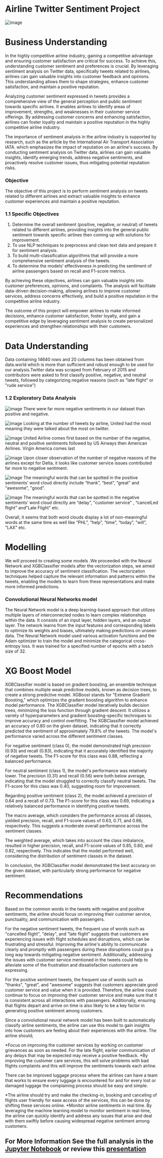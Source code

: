 # Airline Twitter Sentiment Project


![image](![image](https://github.com/Igecha-Samuel/Airline-Twitter-Sentiment-Analysis/assets/54464999/46074536-a4f8-4c0a-8631-c237e0237a39)
)
# Business Understanding

In the highly competitive airline industry, gaining a competitive advantage and ensuring customer satisfaction are critical for success. To achieve this, understanding customer sentiment and preferences is crucial. By leveraging sentiment analysis on Twitter data, specifically tweets related to airlines, airlines can gain valuable insights into customer feedback and opinions. This understanding allows them to shape strategies, enhance customer satisfaction, and maintain a positive reputation.

Analyzing customer sentiment expressed in tweets provides a comprehensive view of the general perception and public sentiment towards specific airlines. It enables airlines to identify areas of improvement, strengths, and weaknesses in their customer service offerings. By addressing customer concerns and enhancing satisfaction, airlines can foster loyalty and maintain a positive reputation in the highly competitive airline industry.

The importance of sentiment analysis in the airline industry is supported by research, such as the article by the International Air Transport Association IATA. which emphasizes the impact of reputation on an airline's success. By conducting sentiment analysis on Twitter data, airlines can gain valuable insights, identify emerging trends, address negative sentiments, and proactively resolve customer issues, thus mitigating potential reputation risks.

### Objective
The objective of this project is to perform sentiment analysis on tweets related to different airlines and extract valuable insights to enhance customer experiences and maintain a positive reputation.

### 1.1 Specific Objectives
1. Determine the overall sentiment (positive, negative, or neutral) of tweets related to different airlines, providing insights into the general public sentiment towards specific airlines then coming up with solutions for improvement.
2. To use NLP techniques to preprocess and clean text data and prepare it for sentiment analysis.
3. To build multi-classification algorithms that will provide a more comprehensive sentiment analysis of the tweets.
4. To determine the models’ effectiveness in predicting the sentiment of airline passengers based on recall and F1-score metrics.

By achieving these objectives, airlines can gain valuable insights into customer preferences, opinions, and complaints. The analysis will facilitate data-driven decision-making, allowing airlines to improve customer services, address concerns effectively, and build a positive reputation in the competitive airline industry.

The outcome of this project will empower airlines to make informed decisions, enhance customer satisfaction, foster loyalty, and gain a competitive edge by leveraging sentiment analysis to create personalized experiences and strengthen relationships with their customers.

# Data Understanding
Data containing 14640 rows and 20 columns has been obtained from data.world which is more than sufficient and robust enough to be used for our analysis.Twitter data was scraped from February of 2015 and contributors were asked to first classify positive, negative, and neutral tweets, followed by categorizing negative reasons (such as "late flight" or "rude service")

### 1.2 Exploratory Data Analysis

![image](![image](https://github.com/Igecha-Samuel/Airline-Twitter-Sentiment-Analysis/assets/54464999/3f9e202c-db72-4729-a466-ece8f81c1d0e)
)
There were far more negative sentiments in our dataset than positive and negative.

![image](![image](https://github.com/Igecha-Samuel/Airline-Twitter-Sentiment-Analysis/assets/54464999/d77e7865-f396-4f38-8af7-b5188c05cfa6)
)
Looking at the number of tweets by airline, United had the most meaning they were talked about the most on twitter.

![image](![image](https://github.com/Igecha-Samuel/Airline-Twitter-Sentiment-Analysis/assets/54464999/994d7165-72a8-42da-9c15-db9204a1f5a9)
)
United Airline comes first based on the number of the negative, neutral and positive sentiments followed by US Airways then American Airlines. Virgin America comes last

![image](![image](https://github.com/Igecha-Samuel/Airline-Twitter-Sentiment-Analysis/assets/54464999/b1d66d6d-f5f4-4485-bcd4-ab8b657c3eab)
)
Upon closer observation of the number of negative reasons of the airlines except for Delta, it looks like customer service issues contributed far more to negative sentiment.

![image](![image](https://github.com/Igecha-Samuel/Airline-Twitter-Sentiment-Analysis/assets/54464999/fef3ef30-6038-4623-b817-474f155141c1)
)
The meaningful words that can be spotted in the positive sentiments’ word cloud directly include “thank”, “best”, “great” and “awesome”, "good".

![image](![image](https://github.com/Igecha-Samuel/Airline-Twitter-Sentiment-Analysis/assets/54464999/34d0b50f-a521-4a08-ac13-aadb99876bf1)
)
The meaningful words that can be spotted in the negative sentiments’ word cloud directly are “delay”, "customer service" , “cancelLed flight” and"Late Flight" etc.

Overall, it seems that both word clouds display a lot of non-meaningful words at the same time as well like “PHL”, “help”, “time”, “today”, “will”, "LAX" etc.

# Modelling
We will proceed to creating some models .We proceeded with the Neural Network and XGBClassifier models after the vectorization steps, we aimed to improve the accuracy of sentiment classification. The vectorization techniques helped capture the relevant information and patterns within the tweets, enabling the models to learn from these representations and make more informed predictions.

### Convolutional Neural Networks model
The Neural Network model is a deep learning-based approach that utilizes multiple layers of interconnected nodes to learn complex relationships within the data. It consists of an input layer, hidden layers, and an output layer. The network learns from the input features and corresponding labels to optimize its weights and biases, ultimately making predictions on unseen data. The Neural Network model used various activation functions and the Adam optimizer to train the model and minimize the categorical cross-entropy loss. It was trained for a specified number of epochs with a batch size of 32.

# XG Boost Model
XGBClassifier model is based on gradient boosting, an ensemble technique that combines multiple weak predictive models, known as decision trees, to create a strong predictive model. XGBoost stands for "Extreme Gradient Boosting," which optimizes the gradient boosting algorithm to enhance model performance. The XGBClassifier model iteratively builds decision trees, minimizing the loss function through gradient descent. It utilizes a variety of hyperparameters and gradient boosting-specific techniques to improve accuracy and control overfitting.
The XGBClassifier model achieved an accuracy of 0.80 on the given dataset, indicating that it correctly predicted the sentiment of approximately 79.8% of the tweets. The model's performance varied across the different sentiment classes.

For negative sentiment (class 0), the model demonstrated high precision (0.93) and recall (0.83), indicating that it accurately identified the majority of negative tweets. The F1-score for this class was 0.88, reflecting a balanced performance.

For neutral sentiment (class 1), the model's performance was relatively lower. The precision (0.31) and recall (0.56) were both below average, indicating that the model struggled to correctly classify neutral tweets. The F1-score for this class was 0.40, suggesting room for improvement.

Regarding positive sentiment (class 2), the model achieved a precision of 0.64 and a recall of 0.73. The F1-score for this class was 0.69, indicating a relatively balanced performance in identifying positive tweets.

The macro average, which considers the performance across all classes, yielded precision, recall, and F1-score values of 0.63, 0.71, and 0.66, respectively. This suggests a moderate overall performance across the sentiment classes.

The weighted average, which takes into account the class imbalance, resulted in higher precision, recall, and F1-score values of 0.85, 0.80, and 0.82, respectively. This indicates that the model performed well, considering the distribution of sentiment classes in the dataset.

In conclusion, the XGBClassifier model demonstrated the best accuracy on the given dataset, with particularly strong performance for negative sentiment.

# Recommendations
Based on the common words in the tweets with negative and positive sentiments, the airline should focus on improving their customer service, punctuality, and communication with passengers.

For the negative sentiment tweets, the frequent use of words such as "cancelled flight", "delay", and "late flight" suggests that customers are experiencing issues with flight schedules and disruptions, which can be frustrating and stressful. Improving the airline's ability to communicate clearly and promptly with passengers during these disruptions could go a long way towards mitigating negative sentiment. Additionally, addressing the issues with customer service mentioned in the tweets could help to alleviate some of the frustration and dissatisfaction customers are expressing.

For the positive sentiment tweets, the frequent use of words such as "thanks", "great", and "awesome" suggests that customers appreciate good customer service and value when it is provided. Therefore, the airline could continue to focus on improving their customer service and make sure that it is consistent across all interactions with passengers. Additionally, ensuring that flights depart and arrive on time is also likely to be a key factor in generating positive sentiment among customers.

Since a convolutional neural network model has been built to automatically classify airline sentiments, the airline can use this model to gain insights into how customers are feeling about their experiences with the airline. The airline should;

*Focus on improving the customer services by working on customer grievances as soon as needed.
For the late flight, earlier communication of any delays that may be expected may receive a positive feedback.
*By improving the customer care services, this will solve problems with bad flights complaints and this will improve the sentiments towards each airline.

There can be improved luggage process where the airlines can have a team that works to ensure every luggage is encountered for and for every lost or damaged luggage the complaining process should be easy and simple.

*The airline should try and make the checking-in, booking and canceling of flights user friendly for ease access of the services, this can be done by shifting these services online.
*Monitor airline sentiments in real time. By leveraging the machine learning model to monitor sentiment in real-time, the airline can quickly identify and address any issues that arise and deal with them swiftly before causing widespread negative sentiment among customers.

## For More Information See the full analysis in the [Jupyter Notebook](https://github.com/Igecha-Samuel/Airline-Twitter-Sentiment-Analysis/blob/main/Airline%20Twitter%20Sentiment.ipynb) or review this [presentation](https://github.com/Igecha-Samuel/Airline-Twitter-Sentiment-Analysis/blob/main/Presentation.pdf)
 
